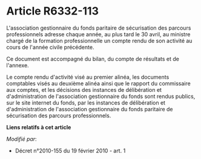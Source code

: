# Article R6332-113

L'association gestionnaire du   fonds paritaire de sécurisation des parcours professionnels adresse chaque année, au plus
tard le 30 avril, au ministre chargé de la formation professionnelle un compte rendu de son activité au cours de l'année
civile précédente. 

Ce document est accompagné du bilan, du compte de résultats et de l'annexe.

Le compte rendu d'activité visé au premier alinéa, les documents comptables visés au deuxième alinéa ainsi que le rapport du
commissaire aux comptes, et les décisions des instances de délibération et d'administration de l'association gestionnaire du
fonds sont rendus publics, sur le site internet du fonds, par les instances de délibération et d'administration de
l'association gestionnaire du fonds paritaire de sécurisation des parcours professionnels.

**Liens relatifs à cet article**

_Modifié par_:

  - Décret n°2010-155 du 19 février 2010 - art. 1
